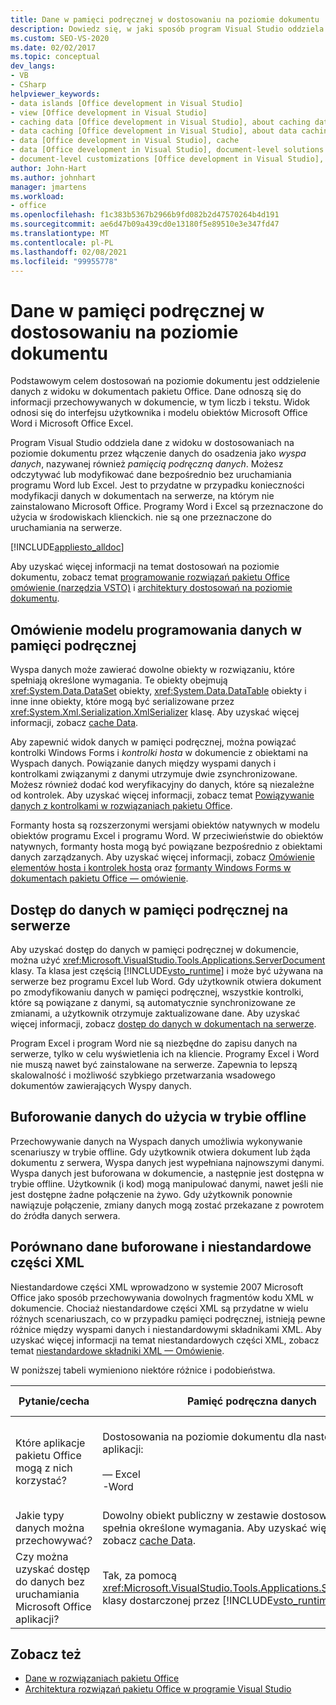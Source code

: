 ```yaml
---
title: Dane w pamięci podręcznej w dostosowaniu na poziomie dokumentu
description: Dowiedz się, w jaki sposób program Visual Studio oddziela dane z widoku w dostosowaniach na poziomie dokumentu, włączając dane do osadzenia jako pamięć podręczną danych.
ms.custom: SEO-VS-2020
ms.date: 02/02/2017
ms.topic: conceptual
dev_langs:
- VB
- CSharp
helpviewer_keywords:
- data islands [Office development in Visual Studio]
- view [Office development in Visual Studio]
- caching data [Office development in Visual Studio], about caching data
- data caching [Office development in Visual Studio], about data caching
- data [Office development in Visual Studio], cache
- data [Office development in Visual Studio], document-level solutions
- document-level customizations [Office development in Visual Studio], data model
author: John-Hart
ms.author: johnhart
manager: jmartens
ms.workload:
- office
ms.openlocfilehash: f1c383b5367b2966b9fd082b2d47570264b4d191
ms.sourcegitcommit: ae6d47b09a439cd0e13180f5e89510e3e347fd47
ms.translationtype: MT
ms.contentlocale: pl-PL
ms.lasthandoff: 02/08/2021
ms.locfileid: "99955778"
---
```

# <a name="cached-data-in-document-level-customizations"></a>Dane w pamięci podręcznej w dostosowaniu na poziomie dokumentu
  Podstawowym celem dostosowań na poziomie dokumentu jest oddzielenie danych z widoku w dokumentach pakietu Office. Dane odnoszą się do informacji przechowywanych w dokumencie, w tym liczb i tekstu. Widok odnosi się do interfejsu użytkownika i modelu obiektów Microsoft Office Word i Microsoft Office Excel.

 Program Visual Studio oddziela dane z widoku w dostosowaniach na poziomie dokumentu przez włączenie danych do osadzenia jako *wyspa danych*, nazywanej również *pamięcią podręczną danych*. Możesz odczytywać lub modyfikować dane bezpośrednio bez uruchamiania programu Word lub Excel. Jest to przydatne w przypadku konieczności modyfikacji danych w dokumentach na serwerze, na którym nie zainstalowano Microsoft Office. Programy Word i Excel są przeznaczone do użycia w środowiskach klienckich. nie są one przeznaczone do uruchamiania na serwerze.

 [!INCLUDE[appliesto_alldoc](../vsto/includes/appliesto-alldoc-md.md)]

 Aby uzyskać więcej informacji na temat dostosowań na poziomie dokumentu, zobacz temat [programowanie rozwiązań pakietu Office omówienie &#40;narzędzia VSTO&#41;](../vsto/office-solutions-development-overview-vsto.md) i [architektury dostosowań na poziomie dokumentu](../vsto/architecture-of-document-level-customizations.md).

## <a name="understand-the-cached-data-programming-model"></a>Omówienie modelu programowania danych w pamięci podręcznej
 Wyspa danych może zawierać dowolne obiekty w rozwiązaniu, które spełniają określone wymagania. Te obiekty obejmują <xref:System.Data.DataSet> obiekty, <xref:System.Data.DataTable> obiekty i inne inne obiekty, które mogą być serializowane przez <xref:System.Xml.Serialization.XmlSerializer> klasę. Aby uzyskać więcej informacji, zobacz [cache Data](../vsto/caching-data.md).

 Aby zapewnić widok danych w pamięci podręcznej, można powiązać kontrolki Windows Forms i *kontrolki hosta* w dokumencie z obiektami na Wyspach danych. Powiązanie danych między wyspami danych i kontrolkami związanymi z danymi utrzymuje dwie zsynchronizowane. Możesz również dodać kod weryfikacyjny do danych, które są niezależne od kontrolek. Aby uzyskać więcej informacji, zobacz temat [Powiązywanie danych z kontrolkami w rozwiązaniach pakietu Office](../vsto/binding-data-to-controls-in-office-solutions.md).

 Formanty hosta są rozszerzonymi wersjami obiektów natywnych w modelu obiektów programu Excel i programu Word. W przeciwieństwie do obiektów natywnych, formanty hosta mogą być powiązane bezpośrednio z obiektami danych zarządzanych. Aby uzyskać więcej informacji, zobacz [Omówienie elementów hosta i kontrolek hosta](../vsto/host-items-and-host-controls-overview.md) oraz [formanty Windows Forms w dokumentach pakietu Office — omówienie](../vsto/windows-forms-controls-on-office-documents-overview.md).

## <a name="access-cached-data-on-the-server"></a>Dostęp do danych w pamięci podręcznej na serwerze
 Aby uzyskać dostęp do danych w pamięci podręcznej w dokumencie, można użyć <xref:Microsoft.VisualStudio.Tools.Applications.ServerDocument> klasy. Ta klasa jest częścią [!INCLUDE[vsto_runtime](../vsto/includes/vsto-runtime-md.md)] i może być używana na serwerze bez programu Excel lub Word. Gdy użytkownik otwiera dokument po zmodyfikowaniu danych w pamięci podręcznej, wszystkie kontrolki, które są powiązane z danymi, są automatycznie synchronizowane ze zmianami, a użytkownik otrzymuje zaktualizowane dane. Aby uzyskać więcej informacji, zobacz [dostęp do danych w dokumentach na serwerze](../vsto/accessing-data-in-documents-on-the-server.md).

 Program Excel i program Word nie są niezbędne do zapisu danych na serwerze, tylko w celu wyświetlenia ich na kliencie. Programy Excel i Word nie muszą nawet być zainstalowane na serwerze. Zapewnia to lepszą skalowalność i możliwość szybkiego przetwarzania wsadowego dokumentów zawierających Wyspy danych.

## <a name="data-caching-for-offline-use"></a>Buforowanie danych do użycia w trybie offline
 Przechowywanie danych na Wyspach danych umożliwia wykonywanie scenariuszy w trybie offline. Gdy użytkownik otwiera dokument lub żąda dokumentu z serwera, Wyspa danych jest wypełniana najnowszymi danymi. Wyspa danych jest buforowana w dokumencie, a następnie jest dostępna w trybie offline. Użytkownik (i kod) mogą manipulować danymi, nawet jeśli nie jest dostępne żadne połączenie na żywo. Gdy użytkownik ponownie nawiązuje połączenie, zmiany danych mogą zostać przekazane z powrotem do źródła danych serwera.

## <a name="cached-data-and-custom-xml-parts-compared"></a>Porównano dane buforowane i niestandardowe części XML
 Niestandardowe części XML wprowadzono w systemie 2007 Microsoft Office jako sposób przechowywania dowolnych fragmentów kodu XML w dokumencie. Chociaż niestandardowe części XML są przydatne w wielu różnych scenariuszach, co w przypadku pamięci podręcznej, istnieją pewne różnice między wyspami danych i niestandardowymi składnikami XML. Aby uzyskać więcej informacji na temat niestandardowych części XML, zobacz temat [niestandardowe składniki XML — Omówienie](../vsto/custom-xml-parts-overview.md).

 W poniższej tabeli wymieniono niektóre różnice i podobieństwa.

|Pytanie/cecha|Pamięć podręczna danych|Niestandardowe części XML|
|-|----------------|----------------------|
|Które aplikacje pakietu Office mogą z nich korzystać?|Dostosowania na poziomie dokumentu dla następujących aplikacji:<br /><br /> — Excel<br />-Word|Rozwiązania na poziomie dokumentu i aplikacji dla następujących aplikacji:<br /><br /> — Excel<br />— PowerPoint<br />-Word|
|Jakie typy danych można przechowywać?|Dowolny obiekt publiczny w zestawie dostosowań, który spełnia określone wymagania. Aby uzyskać więcej informacji, zobacz [cache Data](../vsto/caching-data.md).|Dowolne dane XML.|
|Czy można uzyskać dostęp do danych bez uruchamiania Microsoft Office aplikacji?|Tak, za pomocą <xref:Microsoft.VisualStudio.Tools.Applications.ServerDocument> klasy dostarczonej przez [!INCLUDE[vsto_runtime](../vsto/includes/vsto-runtime-md.md)] .|Tak, przy użyciu klas w <xref:System.IO.Packaging> przestrzeni nazw lub przy użyciu zestawu SDK Open XML format.|

## <a name="see-also"></a>Zobacz też
- [Dane w rozwiązaniach pakietu Office](../vsto/data-in-office-solutions.md)
- [Architektura rozwiązań pakietu Office w programie Visual Studio](../vsto/architecture-of-office-solutions-in-visual-studio.md)
